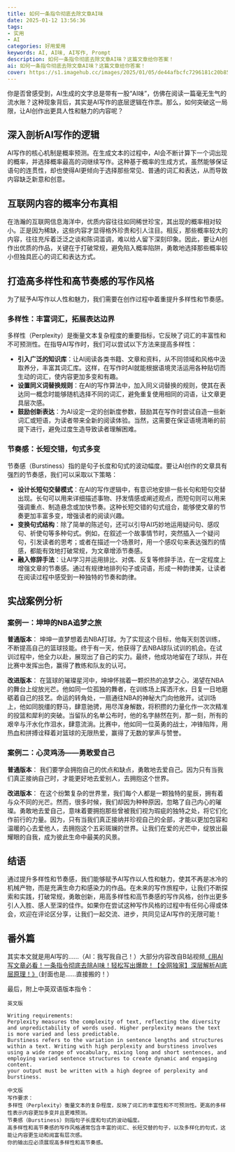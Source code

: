 ```yaml
---
title: 如何一条指令彻底去除文章AI味
date: 2025-01-12 13:56:36
tags: 
- 实用
- AI
categories: 好用爱用
keywords: AI, AI味, AI写作, Prompt
description: 如何一条指令彻底去除文章AI味？这篇文章给你答案！
ai: 如何一条指令彻底去除文章AI味？这篇文章给你答案！
cover: https://s1.imagehub.cc/images/2025/01/05/de44afbcfc7296181c20b85803feef78.webp
---
```


你是否曾感受到，AI生成的文字总是带有一股“AI味”，仿佛在阅读一篇毫无生气的流水账？这种现象背后，其实是AI写作的底层逻辑在作祟。那么，如何突破这一局限，让AI创作出更具人性和魅力的内容呢？

## 深入剖析AI写作的逻辑

AI写作的核心机制是概率预测。在生成文本的过程中，AI会不断计算下一个词出现的概率，并选择概率最高的词继续写作。这种基于概率的生成方式，虽然能够保证语句的连贯性，却也使得AI更倾向于选择那些常见、普通的词汇和表达，从而导致内容缺乏新意和创意。

## 互联网内容的概率分布真相

在浩瀚的互联网信息海洋中，优质内容往往如同稀世珍宝，其出现的概率相对较小。正是因为稀缺，这些内容才显得格外珍贵和引人注目。相反，那些概率较大的内容，往往充斥着泛泛之谈和陈词滥调，难以给人留下深刻印象。因此，要让AI创作出优质的作品，关键在于打破常规，避免陷入概率陷阱，勇敢地选择那些概率较小但独具匠心的词汇和表达方式。

## 打造高多样性和高节奏感的写作风格

为了赋予AI写作以人性和魅力，我们需要在创作过程中着重提升多样性和节奏感。

### 多样性：丰富词汇，拓展表达边界

多样性（Perplexity）是衡量文本复杂程度的重要指标，它反映了词汇的丰富性和不可预测性。在指导AI写作时，我们可以尝试以下方法来提高多样性：

- **引入广泛的知识库**：让AI阅读各类书籍、文章和资料，从不同领域和风格中汲取养分，丰富其词汇库。这样，在写作时AI就能根据语境灵活运用各种贴切而生动的词汇，使内容更加多变和有趣。
- **设置同义词替换规则**：在AI的写作算法中，加入同义词替换的规则，使其在表达同一概念时能够随机选择不同的词汇，避免重复使用相同的词语，让文章更具层次感。
- **鼓励创新表达**：为AI设定一定的创新度参数，鼓励其在写作时尝试自造一些新词汇或短语，为读者带来全新的阅读体验。当然，这需要在保证语境清晰的前提下进行，避免过度生造导致读者理解困难。

### 节奏感：长短交错，句式多变

节奏感（Burstiness）指的是句子长度和句式的波动幅度。要让AI创作的文章具有强烈的节奏感，我们可以采取以下策略：

- **设计长短句交替模式**：在AI的写作逻辑中，有意识地安排一些长句和短句交替出现。长句可以用来详细描述事物、抒发情感或阐述观点，而短句则可以用来强调重点、制造悬念或加快节奏。这种长短交错的句式组合，能够使文章的节奏更加丰富多变，增强读者的阅读兴趣。
- **变换句式结构**：除了简单的陈述句，还可以引导AI巧妙地运用疑问句、感叹句、祈使句等多种句式。例如，在叙述一个故事情节时，突然插入一个疑问句，引发读者的思考；或者在描述一个场景时，用一个感叹句来表达强烈的情感，都能有效地打破常规，为文章增添节奏感。
- **融入修辞手法**：让AI学习并运用排比、对偶、反复等修辞手法，在一定程度上增强文章的节奏感。通过有规律地排列句子或词语，形成一种韵律美，让读者在阅读过程中感受到一种独特的节奏和韵律。

## 实战案例分析

### 案例一：坤坤的NBA追梦之旅

**普通版本**：
坤坤一直梦想着去NBA打球。为了实现这个目标，他每天刻苦训练，不断提高自己的篮球技能。终于有一天，他获得了去NBA球队试训的机会。在试训过程中，他全力以赴，展现出了自己的实力。最终，他成功地留在了球队，并在比赛中发挥出色，赢得了教练和队友的认可。

**改进版本**：
在篮球的璀璨星河中，坤坤怀揣着一颗炽热的追梦之心，渴望在NBA的舞台上绽放光芒。他如同一位孤独的舞者，在训练场上挥洒汗水，日复一日地磨砺着自己的技艺。命运的转角处，一扇通往NBA的神秘大门向他敞开。试训场上，他如同脱缰的野马，肆意驰骋，用尽浑身解数，将积攒的力量化作一次次精准的投篮和犀利的突破。当留队的名单公布时，他的名字赫然在列，那一刻，所有的艰辛与汗水化作泪水，肆意流淌。比赛中，他如同一位英勇的战士，冲锋陷阵，用热血和拼搏诠释着对篮球的无限热爱，赢得了无数的掌声与赞誉。

### 案例二：心灵鸡汤——勇敢爱自己

**普通版本**：
我们要学会拥抱自己的优点和缺点，勇敢地去爱自己。因为只有当我们真正接纳自己时，才能更好地去爱别人，去拥抱这个世界。

**改进版本**：
在这个纷繁复杂的世界里，我们每个人都是一颗独特的星辰，拥有着与众不同的光芒。然而，很多时候，我们却因为种种原因，忽略了自己内心的璀璨。勇敢地去爱自己，意味着要拥抱那些曾被我们视为瑕疵的独特之处，将它们化作前行的力量。因为，只有当我们真正接纳并珍视自己的全部，才能以更加包容和温暖的心去爱他人，去拥抱这个五彩斑斓的世界。让我们在爱的光芒中，绽放出最耀眼的自我，成为彼此生命中最美的风景。

## 结语

通过提升多样性和节奏感，我们能够赋予AI写作以人性和魅力，使其不再是冰冷的机械产物，而是充满生命力和感染力的作品。在未来的写作旅程中，让我们不断探索和实践，打破常规，勇敢创新，用高多样性和高节奏感的写作风格，创作出更多引人入胜、感人至深的佳作。如果你在尝试这种写作风格的过程中有任何心得或体会，欢迎在评论区分享，让我们一起交流、进步，共同见证AI写作的无限可能！

## 番外篇

其实本文就是用AI写的……（AI：我写我自己！）大部分内容改自B站视频[《用AI写文章必看！一条指令彻底去除AI味！轻松写出爆款！【全网独家】深层解析AI底层原理！》](https://www.bilibili.com/video/BV1QBSRYuEvN/ "By:
栗氪聊A")（封面也是……直接搬的！）

最后，附上中英双语版本指令：

```
英文版

Writing requirements:
Perplexity measures the complexity of text, reflecting the diversity and unpredictability of words used. Higher perplexity means the text is more varied and less predictable.
Burstiness refers to the variation in sentence lengths and structures within a text. Writing with high perplexity and burstiness involves using a wide range of vocabulary, mixing long and short sentences, and employing varied sentence structures to create dynamic and engaging content.
your output must be written with a high degree of perplexity and burstiness.
```

```
中文版
写作要求：
多样性（Perplexity）衡量文本的复杂程度，反映了词汇的丰富性和不可预测性。更高的多样性表示内容更加多变并且更难预测。
节奏感（Burstiness）则指句子长度和句式的波动幅度。
高多样性和高节奏感的写作风格通常包含丰富的词汇、长短交替的句子，以及多样化的句式，这能让内容更生动和阅富有层次感。
你的输出应必须展现高多样性和高节奏感。
```
